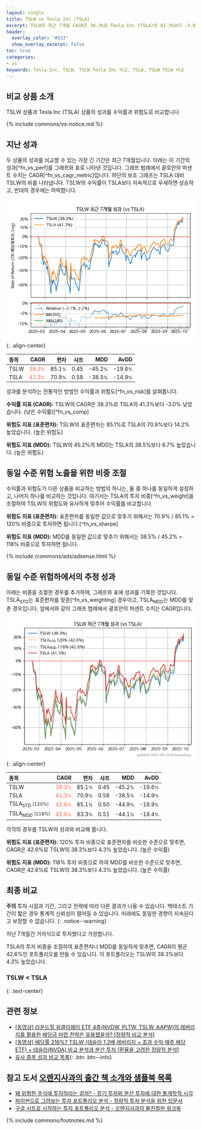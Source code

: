 ```yaml
---
layout: single
title: TSLW vs Tesla Inc (TSLA)
excerpt: TSLW의 최근 7개월 CAGR은 38.3%로 Tesla Inc (TSLA)의 41.3%보다 -3.0% 낮았습니다.
header:
  overlay_color: "#333"
  show_overlay_excerpt: false
toc: true
categories:
- vs
keywords: Tesla Inc, TSLW, TSLW Tesla Inc 비교, TSLA, TSLW TSLW 비교
---
```


## 비교 상품 소개


TSLW 상품과 Tesla Inc (TSLA) 상품의 성과를 수익률과 위험도로 비교합니다.





{% include commons/vs-notice.md %}

## 지난 성과

두 상품의 성과를 비교할 수 있는 가장 긴 기간은 최근 7개월입니다. 아래는 이 기간의 성과[^fn_vs_perf]를 그래프와 표로 나타낸 것입니다.
그래프 범례에서 괄호안의 퍼센트 수치는 CAGR[^fn_vs_cagr_metric]입니다.
하단의 보조 그래프는 TSLA 대비 TSLW의 비를 나타냅니다.
TSLW의 수익률이 TSLA보다 지속적으로 우세하면 상승하고, 반대의 경우에는 하락합니다.

![TSLW](/vs/images/tslw-vs-tsla_dual.png){: .align-center}

| **종목** | **CAGR** | **편차** | **샤프** | **MDD** | **AvDD** |
| :------------ | ------: | -----------: | -------: | ------: | -------: |
| TSLW | <span style="color: tomato">38.3<small>%</small></span> | 85.1<small>%</small> | 0.45 | -45.2<small>%</small> | -19.6<small>%</small> |
| TSLA | <span style="color: tomato">41.3<small>%</small></span> | 70.9<small>%</small> | 0.58 | -38.5<small>%</small> | -14.9<small>%</small> |

<!-- more -->


성과를 분석하는 전통적인 방법인 수익률과 위험도[^fn_vs_risk]를 살펴봅니다.

**수익률 지표 (CAGR):** TSLW의 CAGR은 38.3%로 TSLA의 41.3%보다 -3.0% 낮았습니다. (낮은 수익률)[^fn_vs_comp]

**위험도 지표 (표준편차):** TSLW의 표준편차는 85.1%로 TSLA의 70.9%보다 14.2% 높았습니다. (높은 위험도)

**위험도 지표 (MDD):** TSLW의 45.2%의 MDD는 TSLA의 38.5%보다 6.7% 높았습니다. (높은 위험도)



## 동일 수준 위험 노출을 위한 비중 조절

수익률과 위험도가 다른 상품을 비교하는 방법의 하나는, 둘 중 하나를 동일하게 설정하고, 나머지 하나를 비교하는 것입니다.
여기서는 TSLA의 투자 비중[^fn_vs_weight]을 조절하여 TSLW의 위험도와 유사하게 맞추어 수익률를 비교합니다.

**위험도 지표 (표준편차):** 표준편차를 동일한 값으로 맞추기 위해서는 70.9% / 85.1% = 120% 비중으로 투자하면 됩니다.[^fn_vs_sharpe]

**위험도 지표 (MDD):** MDD를 동일한 값으로 맞추기 위해서는 38.5% / 45.2% = 118% 비중으로 투자하면 됩니다.


{% include /commons/ads/adsense.html %}



## 동일 수준 위험하에서의 추정 성과

아래는 비중을 조절한 경우를 추가하여, 그래프와 표에 성과를 기록한 것입니다.
TSLA<sub>STD</sub>는 표준편차를 맞춘[^fn_vs_weighting] 경우이고, TSLA<sub>MDD</sub>는 MDD를 맞춘 경우입니다.
앞에서와 같이 그래프 범례에서 괄호안의 퍼센트 수치는 CAGR입니다.


![TSLW](/vs/images/tslw-vs-tsla.png){: .align-center}



| **종목** | **CAGR** | **편차** | **샤프** | **MDD** | **AvDD** |
| :------------ | ------: | -----------: | -------: | ------: | -------: |
| TSLW | <span style="color: tomato">38.3<small>%</small></span> | 85.1<small>%</small> | 0.45 | -45.2<small>%</small> | -19.6<small>%</small> |
| TSLA | <span style="color: tomato">41.3<small>%</small></span> | 70.9<small>%</small> | 0.58 | -38.5<small>%</small> | -14.9<small>%</small> |
| TSLA<sub>STD</sub> <small>(120%)</small> | <span style="color: tomato">42.6<small>%</small></span> | 85.1<small>%</small> | 0.50 | -44.9<small>%</small> | -18.9<small>%</small> |
| TSLA<sub>MDD</sub> <small>(118%)</small> | <span style="color: tomato">42.6<small>%</small></span> | 83.3<small>%</small> | 0.51 | -44.1<small>%</small> | -18.4<small>%</small> |



각각의 경우를 TSLW의 성과와 비교해 봅니다.

**위험도 지표 (표준편차):** 120% 투자 비중으로 표준편차를 비슷한 수준으로 맞추면, CAGR은 42.6%로 TSLW의 38.3%보다 4.3% 높았습니다. (높은 수익률)

**위험도 지표 (MDD):** 118% 투자 비중으로 하여 MDD를 비슷한 수준으로 맞추면, CAGR은 42.6%로 TSLW의 38.3%보다 4.3% 높았습니다. (높은 수익률)




## 최종 비교

**주의** 투자 시점과 기간, 그리고 전략에 따라 다른 결과가 나올 수 있습니다. 백테스트 기간이 짧은 경우 통계적 신뢰성이 떨어질 수 있습니다. 미래에도 동일한 경향이 지속된다고 보장할 수 없습니다.
{: .notice--warning}

지난 7개월간 거치식으로 투자했다고 가정합니다.

TSLA의 투자 비중을 조절하여 표준편차나 MDD를 동일하게 맞추면, CAGR이 평균 42.6%인 포트폴리오를 만들 수 있습니다.
이 포트폴리오는 TSLW의 38.3%보다 4.3% 높았습니다.

### TSLW &lt; TSLA
{: .text-center}


## 관련 정보

- [[동영상] 라운드힐 위클리페이 ETF 4종(NVDW, PLTW, TSLW, AAPW)의 레버리지를 활용한 배당금 마련 전략은 유용했을까? [정량적 비교 분석]](https://youtu.be/zoVCr4Jp8z4)
- [[동영상] 배당률 216%? TSLW (테슬라 1.2배 레버리지 + 초과 수익 매주 배당 ETF) + 테슬라(NVDA) 비교 분석과 분산 투자 [환율을 고려한 정량적 분석]](https://youtu.be/8H9Gd-VmZCQ)
- [유사 종목 성과 비교 목록](/vs/){: .btn .btn--info}


## 참고 도서 [오렌지사과의 출간 책 소개와 샘플북 목록](https://kongdori.tistory.com/691)

- [왜 위험한 주식에 투자하라는 걸까? - 장기 투자와 분산 투자에 대한 통계학적 시각](https://kongdori.tistory.com/421)
- [파이썬으로 그려보는 투자 포트폴리오 분석  - 정량적 투자 분석을 위한 입문서](https://kongdori.tistory.com/643)
- [구글 시트로 시작하는 투자 포트폴리오 분석 - 오렌지사과의 불친절한 워크북](https://kongdori.tistory.com/449)

{% include commons/footnotes.md %}